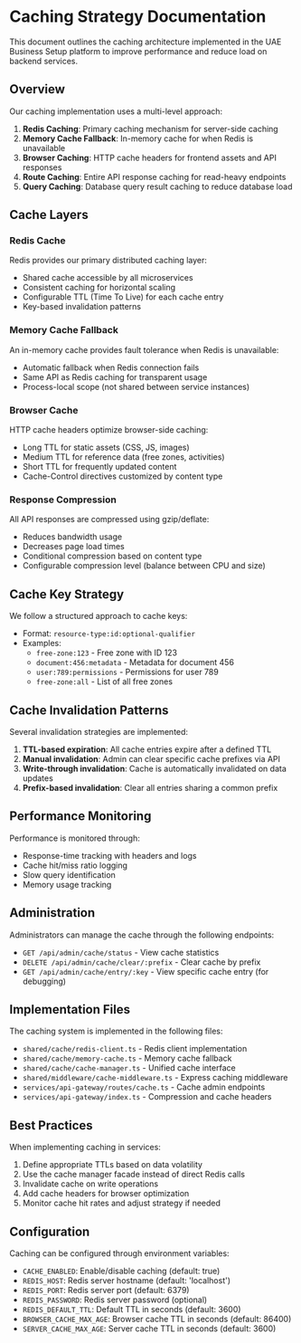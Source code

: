 # Caching Strategy Documentation

This document outlines the caching architecture implemented in the UAE Business Setup platform to improve performance and reduce load on backend services.

## Overview

Our caching implementation uses a multi-level approach:

1. **Redis Caching**: Primary caching mechanism for server-side caching
2. **Memory Cache Fallback**: In-memory cache for when Redis is unavailable
3. **Browser Caching**: HTTP cache headers for frontend assets and API responses
4. **Route Caching**: Entire API response caching for read-heavy endpoints
5. **Query Caching**: Database query result caching to reduce database load

## Cache Layers

### Redis Cache

Redis provides our primary distributed caching layer:

- Shared cache accessible by all microservices
- Consistent caching for horizontal scaling
- Configurable TTL (Time To Live) for each cache entry
- Key-based invalidation patterns

### Memory Cache Fallback

An in-memory cache provides fault tolerance when Redis is unavailable:

- Automatic fallback when Redis connection fails
- Same API as Redis caching for transparent usage
- Process-local scope (not shared between service instances)

### Browser Cache

HTTP cache headers optimize browser-side caching:

- Long TTL for static assets (CSS, JS, images)
- Medium TTL for reference data (free zones, activities)
- Short TTL for frequently updated content
- Cache-Control directives customized by content type

### Response Compression

All API responses are compressed using gzip/deflate:

- Reduces bandwidth usage 
- Decreases page load times
- Conditional compression based on content type
- Configurable compression level (balance between CPU and size)

## Cache Key Strategy

We follow a structured approach to cache keys:

- Format: `resource-type:id:optional-qualifier`
- Examples:
  - `free-zone:123` - Free zone with ID 123
  - `document:456:metadata` - Metadata for document 456
  - `user:789:permissions` - Permissions for user 789
  - `free-zone:all` - List of all free zones

## Cache Invalidation Patterns

Several invalidation strategies are implemented:

1. **TTL-based expiration**: All cache entries expire after a defined TTL
2. **Manual invalidation**: Admin can clear specific cache prefixes via API
3. **Write-through invalidation**: Cache is automatically invalidated on data updates
4. **Prefix-based invalidation**: Clear all entries sharing a common prefix

## Performance Monitoring

Performance is monitored through:

- Response-time tracking with headers and logs
- Cache hit/miss ratio logging
- Slow query identification
- Memory usage tracking

## Administration

Administrators can manage the cache through the following endpoints:

- `GET /api/admin/cache/status` - View cache statistics
- `DELETE /api/admin/cache/clear/:prefix` - Clear cache by prefix
- `GET /api/admin/cache/entry/:key` - View specific cache entry (for debugging)

## Implementation Files

The caching system is implemented in the following files:

- `shared/cache/redis-client.ts` - Redis client implementation
- `shared/cache/memory-cache.ts` - Memory cache fallback
- `shared/cache/cache-manager.ts` - Unified cache interface
- `shared/middleware/cache-middleware.ts` - Express caching middleware
- `services/api-gateway/routes/cache.ts` - Cache admin endpoints
- `services/api-gateway/index.ts` - Compression and cache headers

## Best Practices

When implementing caching in services:

1. Define appropriate TTLs based on data volatility
2. Use the cache manager facade instead of direct Redis calls
3. Invalidate cache on write operations
4. Add cache headers for browser optimization
5. Monitor cache hit rates and adjust strategy if needed

## Configuration

Caching can be configured through environment variables:

- `CACHE_ENABLED`: Enable/disable caching (default: true)
- `REDIS_HOST`: Redis server hostname (default: 'localhost')
- `REDIS_PORT`: Redis server port (default: 6379)
- `REDIS_PASSWORD`: Redis server password (optional)
- `REDIS_DEFAULT_TTL`: Default TTL in seconds (default: 3600)
- `BROWSER_CACHE_MAX_AGE`: Browser cache TTL in seconds (default: 86400)
- `SERVER_CACHE_MAX_AGE`: Server cache TTL in seconds (default: 3600)
